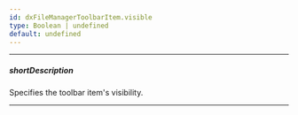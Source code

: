 ```yaml
---
id: dxFileManagerToolbarItem.visible
type: Boolean | undefined
default: undefined
---
```

---
##### shortDescription
Specifies the toolbar item's visibility.

---
